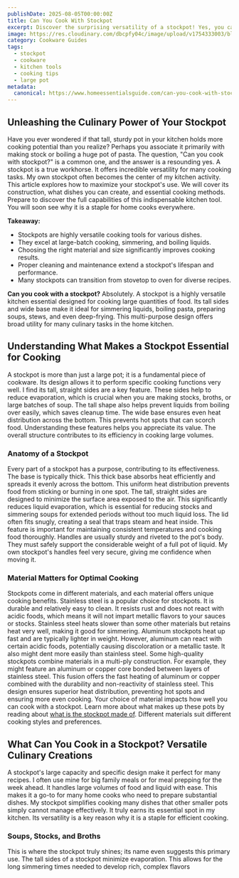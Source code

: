 ```yaml
---
publishDate: 2025-08-05T00:00:00Z
title: Can You Cook With Stockpot
excerpt: Discover the surprising versatility of a stockpot! Yes, you can cook with a stockpot, from soups to pasta and more. Learn how this essential kitchen tool excels at various cooking tasks, making meal prep easy.
image: https://res.cloudinary.com/dbcpfy04c/image/upload/v1754333003/blog_image_1754333002_pemyg9.webp
category: Cookware Guides
tags:
  - stockpot
  - cookware
  - kitchen tools
  - cooking tips
  - large pot
metadata:
  canonical: https://www.homeessentialsguide.com/can-you-cook-with-stockpot
---
```


## Unleashing the Culinary Power of Your Stockpot

Have you ever wondered if that tall, sturdy pot in your kitchen holds more cooking potential than you realize? Perhaps you associate it primarily with making stock or boiling a huge pot of pasta. The question, "Can you cook with stockpot?" is a common one, and the answer is a resounding yes. A stockpot is a true workhorse. It offers incredible versatility for many cooking tasks. My own stockpot often becomes the center of my kitchen activity. This article explores how to maximize your stockpot's use. We will cover its construction, what dishes you can create, and essential cooking methods. Prepare to discover the full capabilities of this indispensable kitchen tool. You will soon see why it is a staple for home cooks everywhere.

**Takeaway:**
*   Stockpots are highly versatile cooking tools for various dishes.
*   They excel at large-batch cooking, simmering, and boiling liquids.
*   Choosing the right material and size significantly improves cooking results.
*   Proper cleaning and maintenance extend a stockpot's lifespan and performance.
*   Many stockpots can transition from stovetop to oven for diverse recipes.

**Can you cook with a stockpot?** Absolutely. A stockpot is a highly versatile kitchen essential designed for cooking large quantities of food. Its tall sides and wide base make it ideal for simmering liquids, boiling pasta, preparing soups, stews, and even deep-frying. This multi-purpose design offers broad utility for many culinary tasks in the home kitchen.

## Understanding What Makes a Stockpot Essential for Cooking

A stockpot is more than just a large pot; it is a fundamental piece of cookware. Its design allows it to perform specific cooking functions very well. I find its tall, straight sides are a key feature. These sides help to reduce evaporation, which is crucial when you are making stocks, broths, or large batches of soup. The tall shape also helps prevent liquids from boiling over easily, which saves cleanup time. The wide base ensures even heat distribution across the bottom. This prevents hot spots that can scorch food. Understanding these features helps you appreciate its value. The overall structure contributes to its efficiency in cooking large volumes.

### Anatomy of a Stockpot

Every part of a stockpot has a purpose, contributing to its effectiveness. The base is typically thick. This thick base absorbs heat efficiently and spreads it evenly across the bottom. This uniform heat distribution prevents food from sticking or burning in one spot. The tall, straight sides are designed to minimize the surface area exposed to the air. This significantly reduces liquid evaporation, which is essential for reducing stocks and simmering soups for extended periods without too much liquid loss. The lid often fits snugly, creating a seal that traps steam and heat inside. This feature is important for maintaining consistent temperatures and cooking food thoroughly. Handles are usually sturdy and riveted to the pot's body. They must safely support the considerable weight of a full pot of liquid. My own stockpot's handles feel very secure, giving me confidence when moving it.

### Material Matters for Optimal Cooking

Stockpots come in different materials, and each material offers unique cooking benefits. Stainless steel is a popular choice for stockpots. It is durable and relatively easy to clean. It resists rust and does not react with acidic foods, which means it will not impart metallic flavors to your sauces or stocks. Stainless steel heats slower than some other materials but retains heat very well, making it good for simmering. Aluminum stockpots heat up fast and are typically lighter in weight. However, aluminum can react with certain acidic foods, potentially causing discoloration or a metallic taste. It also might dent more easily than stainless steel. Some high-quality stockpots combine materials in a multi-ply construction. For example, they might feature an aluminum or copper core bonded between layers of stainless steel. This fusion offers the fast heating of aluminum or copper combined with the durability and non-reactivity of stainless steel. This design ensures superior heat distribution, preventing hot spots and ensuring more even cooking. Your choice of material impacts how well you can cook with a stockpot. Learn more about what makes up these pots by reading about [what is the stockpot made of](https://homeessentialsguide.com/what-is-the-stockpot-made-of). Different materials suit different cooking styles and preferences.

## What Can You Cook in a Stockpot? Versatile Culinary Creations

A stockpot's large capacity and specific design make it perfect for many recipes. I often use mine for big family meals or for meal prepping for the week ahead. It handles large volumes of food and liquid with ease. This makes it a go-to for many home cooks who need to prepare substantial dishes. My stockpot simplifies cooking many dishes that other smaller pots simply cannot manage effectively. It truly earns its essential spot in my kitchen. Its versatility is a key reason why it is a staple for efficient cooking.

### Soups, Stocks, and Broths

This is where the stockpot truly shines; its name even suggests this primary use. The tall sides of a stockpot minimize evaporation. This allows for the long simmering times needed to develop rich, complex flavors